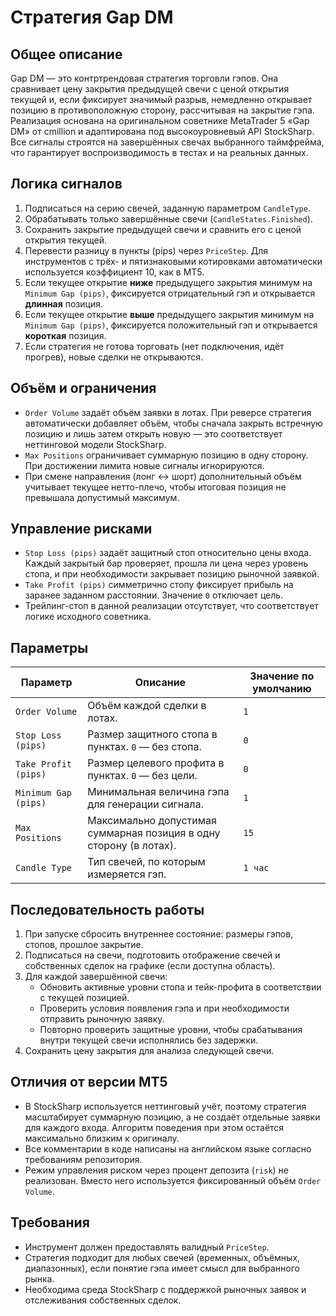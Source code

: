 # Стратегия Gap DM

## Общее описание
Gap DM — это контртрендовая стратегия торговли гэпов. Она сравнивает цену закрытия предыдущей свечи с ценой открытия текущей и, если фиксирует значимый разрыв, немедленно открывает позицию в противоположную сторону, рассчитывая на закрытие гэпа. Реализация основана на оригинальном советнике MetaTrader 5 «Gap DM» от cmillion и адаптирована под высокоуровневый API StockSharp. Все сигналы строятся на завершённых свечах выбранного таймфрейма, что гарантирует воспроизводимость в тестах и на реальных данных.

## Логика сигналов
1. Подписаться на серию свечей, заданную параметром `CandleType`.
2. Обрабатывать только завершённые свечи (`CandleStates.Finished`).
3. Сохранить закрытие предыдущей свечи и сравнить его с ценой открытия текущей.
4. Перевести разницу в пункты (pips) через `PriceStep`. Для инструментов с трёх- и пятизнаковыми котировками автоматически используется коэффициент 10, как в MT5.
5. Если текущее открытие **ниже** предыдущего закрытия минимум на `Minimum Gap (pips)`, фиксируется отрицательный гэп и открывается **длинная** позиция.
6. Если текущее открытие **выше** предыдущего закрытия минимум на `Minimum Gap (pips)`, фиксируется положительный гэп и открывается **короткая** позиция.
7. Если стратегия не готова торговать (нет подключения, идёт прогрев), новые сделки не открываются.

## Объём и ограничения
- `Order Volume` задаёт объём заявки в лотах. При реверсе стратегия автоматически добавляет объём, чтобы сначала закрыть встречную позицию и лишь затем открыть новую — это соответствует неттинговой модели StockSharp.
- `Max Positions` ограничивает суммарную позицию в одну сторону. При достижении лимита новые сигналы игнорируются.
- При смене направления (лонг ↔ шорт) дополнительный объём учитывает текущее нетто-плечо, чтобы итоговая позиция не превышала допустимый максимум.

## Управление рисками
- `Stop Loss (pips)` задаёт защитный стоп относительно цены входа. Каждый закрытый бар проверяет, прошла ли цена через уровень стопа, и при необходимости закрывает позицию рыночной заявкой.
- `Take Profit (pips)` симметрично стопу фиксирует прибыль на заранее заданном расстоянии. Значение `0` отключает цель.
- Трейлинг-стоп в данной реализации отсутствует, что соответствует логике исходного советника.

## Параметры
| Параметр | Описание | Значение по умолчанию |
|----------|----------|------------------------|
| `Order Volume` | Объём каждой сделки в лотах. | `1` |
| `Stop Loss (pips)` | Размер защитного стопа в пунктах. `0` — без стопа. | `0` |
| `Take Profit (pips)` | Размер целевого профита в пунктах. `0` — без цели. | `0` |
| `Minimum Gap (pips)` | Минимальная величина гэпа для генерации сигнала. | `1` |
| `Max Positions` | Максимально допустимая суммарная позиция в одну сторону (в лотах). | `15` |
| `Candle Type` | Тип свечей, по которым измеряется гэп. | `1 час` |

## Последовательность работы
1. При запуске сбросить внутреннее состояние: размеры гэпов, стопов, прошлое закрытие.
2. Подписаться на свечи, подготовить отображение свечей и собственных сделок на графике (если доступна область).
3. Для каждой завершённой свечи:
   - Обновить активные уровни стопа и тейк-профита в соответствии с текущей позицией.
   - Проверить условия появления гэпа и при необходимости отправить рыночную заявку.
   - Повторно проверить защитные уровни, чтобы срабатывания внутри текущей свечи исполнялись без задержки.
4. Сохранить цену закрытия для анализа следующей свечи.

## Отличия от версии MT5
- В StockSharp используется неттинговый учёт, поэтому стратегия масштабирует суммарную позицию, а не создаёт отдельные заявки для каждого входа. Алгоритм поведения при этом остаётся максимально близким к оригиналу.
- Все комментарии в коде написаны на английском языке согласно требованиям репозитория.
- Режим управления риском через процент депозита (`risk`) не реализован. Вместо него используется фиксированный объём `Order Volume`.

## Требования
- Инструмент должен предоставлять валидный `PriceStep`.
- Стратегия подходит для любых свечей (временных, объёмных, диапазонных), если понятие гэпа имеет смысл для выбранного рынка.
- Необходима среда StockSharp с поддержкой рыночных заявок и отслеживания собственных сделок.

